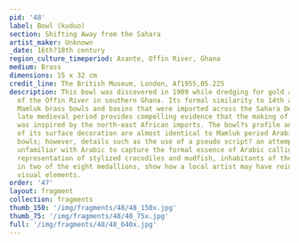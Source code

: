 ```yaml
---
pid: '48'
label: Bowl (kuduo)
section: Shifting Away from the Sahara
artist_maker: Unknown
_date: 16th?18th century
region_culture_timeperiod: Asante, Offin River, Ghana
medium: Brass
dimensions: 15 x 32 cm
credit_line: The British Museum, London, Af1955,05.225
description: This bowl was discovered in 1909 while dredging for gold along the banks
  of the Offin River in southern Ghana. Its formal similarity to 14th and 15th century
  Mamluk brass bowls and basins that were imported across the Sahara Desert in the
  late medieval period provides compelling evidence that the making of Akan nkuduo
  was inspired by the north-east African imports. The bowl?s profile and the placement
  of its surface decoration are almost identical to Mamluk period Arabic-inscribed
  bowls; however, details such as the use of a pseudo script? an attempt by an artist
  unfamiliar with Arabic to capture the formal essence of Arabic calligraphy?and the
  representation of stylized crocodiles and mudfish, inhabitants of the Akan forest,
  in two of the eight medallions, show how a local artist may have reinterpreted important
  visual elements.
order: '47'
layout: fragment
collection: fragments
thumb_150: '/img/fragments/48/48_150x.jpg'
thumb_75: '/img/fragments/48/48_75x.jpg'
full: '/img/fragments/48/48_640x.jpg'
---
```


